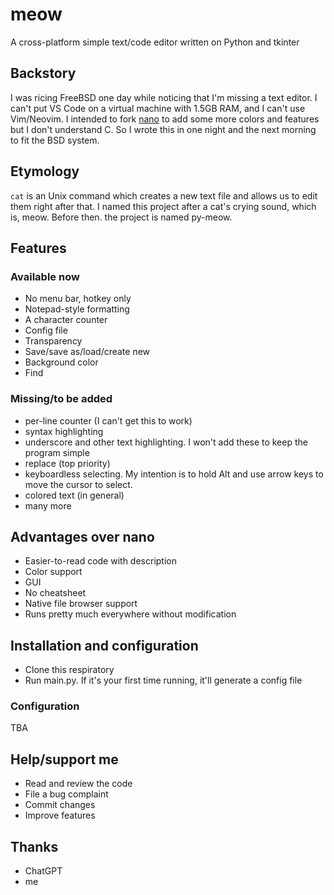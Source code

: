 # meow
A cross-platform simple text/code editor written on Python and tkinter

## Backstory
I was ricing FreeBSD one day while noticing that I'm missing a text editor. I can't put VS Code on a virtual machine with 1.5GB RAM, and I can't use Vim/Neovim. I intended to fork [nano](https://nano-editor.org/) to add some more colors and features but I don't understand C. So I wrote this in one night and the next morning to fit the BSD system.

## Etymology
`cat` is an Unix command which creates a new text file and allows us to edit them right after that. I named this project after a cat's crying sound, which is, meow. Before then. the project is named py-meow.

## Features
### Available now
- No menu bar, hotkey only
- Notepad-style formatting
- A character counter
- Config file
- Transparency
- Save/save as/load/create new
- Background color
- Find

### Missing/to be added
- per-line counter (I can't get this to work)
- syntax highlighting
- underscore and other text highlighting. I won't add these to keep the program simple
- replace (top priority)
- keyboardless selecting. My intention is to hold Alt and use arrow keys to move the cursor to select.
- colored text (in general)
- many more

## Advantages over nano
- Easier-to-read code with description
- Color support
- GUI
- No cheatsheet
- Native file browser support
- Runs pretty much everywhere without modification

## Installation and configuration
- Clone this respiratory
- Run main.py. If it's your first time running, it'll generate a config file
### Configuration
TBA

## Help/support me
- Read and review the code
- File a bug complaint
- Commit changes
- Improve features

## Thanks
- ChatGPT
- me

